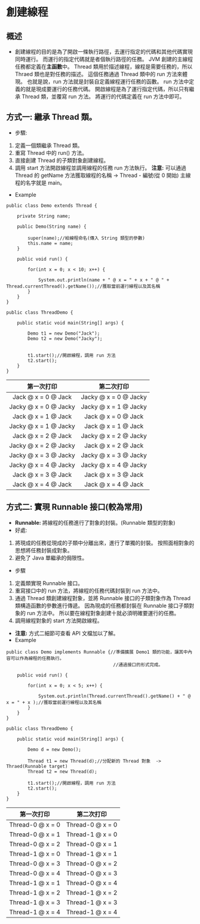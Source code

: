 # 創建線程

## 概述
- 創建線程的目的是為了開啟一條執行路徑，去運行指定的代碼和其他代碼實現同時運行。
  而運行的指定代碼就是者個執行路徑的任務。
  JVM 創建的主線程任務都定義在**主函數**中。
  Thread 類用於描述線程，線程是需要任務的，所以 Thraed 類也是對任務的描述。
  這個任務通過 Thread 類中的 run 方法來體現。
  也就是說，run 方法就是封裝自定義線程運行任務的函數。
  run 方法中定義的就是現成要運行的任務代碼。
  開啟線程是為了運行指定代碼，所以只有繼承 Thread 類，並覆寫 run 方法。 將運行的代碼定義在 run 方法中即可。

## 方式一: 繼承 Thread 類。
- 步驟:
1. 定義一個類繼承 Thread 類。
2. 重寫 Thread 中的 run() 方法。
3. 直接創建 Thread 的子類對象創建線程。
4. 調用 start 方法開啟線程並調用線程的任務 run 方法執行。
**注意:** 可以通過 Thread 的 getName 方法獲取線程的名稱 -> Thread - 編號(從 0 開始)
  主線程的名字就是 main。

- Example
```
public class Demo extends Thread {
	
	private String name;
	
	public Demo(String name) {
		
		super(name);//給線程命名(傳入 String 類型的參數)
		this.name = name;
	}
	
	public void run() {
		
		for(int x = 0; x < 10; x++) {
			
			System.out.println(name + " @ x = " + x + " @ " + Thread.currentThread().getName());//獲取當前運行線程以及其名稱
		}
	}	
}

public class ThreadDemo {

	public static void main(String[] args) {
		
		Demo t1 = new Demo("Jack");
		Demo t2 = new Demo("Jacky");
		
		
		t1.start();//開啟線程，調用 run 方法
		t2.start();
	}
}
```
| 第一次打印 | 第二次打印 |
|:----------:|:----------:|
|Jack @ x = 0 @ Jack|Jacky @ x = 0 @ Jacky|
|Jacky @ x = 0 @ Jacky|Jacky @ x = 1 @ Jacky
|Jack @ x = 1 @ Jack|Jack @ x = 0 @ Jack|
|Jacky @ x = 1 @ Jacky|Jack @ x = 1 @ Jack|
|Jack @ x = 2 @ Jack|Jacky @ x = 2 @ Jacky|
|Jacky @ x = 2 @ Jacky|Jack @ x = 2 @ Jack|
|Jacky @ x = 3 @ Jacky|Jacky @ x = 3 @ Jacky|
|Jacky @ x = 4 @ Jacky|Jacky @ x = 4 @ Jacky|
|Jack @ x = 3 @ Jack|Jack @ x = 3 @ Jack|
|Jack @ x = 4 @ Jack|Jack @ x = 4 @ Jack|


## 方式二: 實現 Runnable 接口(較為常用)
- **Runnable:** 將線程的任務進行了對象的封裝。(Runnable 類型的對象)
- 好處:
1. 將現成的任務從現成的子類中分離出來，進行了單獨的封裝。
   按照面相對象的思想將任務封裝成對象。
2. 避免了 Java 單繼承的侷限性。
- 步驟
1. 定義類實現 Runnable 接口。
2. 重寫接口中的 run 方法，將線程的任務代碼封裝到 run 方法中。
3. 通過 Thread 類創建線程對象，並將 Runnable 接口的子類對象作為 Thread 類構造函數的參數進行傳遞。
   因為現成的任務都封裝在 Runnable 接口子類對象的 run 方法中。
   所以要在線程對象創建十就必須明確要運行的任務。
4. 調用線程對象的 start 方法開啟線程。
- **注意:** 方式二細節可查看 API 文檔加以了解。
- Example
```
public class Demo implements Runnable {//準備擴展 Demo1 類的功能，讓其中內容可以作為線程的任務執行。
										//通過接口的形式完成。
	
	public void run() {
		
		for(int x = 0; x < 5; x++) {
			
			System.out.println(Thread.currentThread().getName() + " @  x = " + x );//獲取當前運行線程以及其名稱
		}
	}	
}

public class ThreadDemo {

	public static void main(String[] args) {
		
		Demo d = new Demo();
		
		Thread t1 = new Thread(d);//分配新的 Thread 對象  -> Thraed(Runnable target)
		Thread t2 = new Thread(d);
		
		t1.start();//開啟線程，調用 run 方法
		t2.start();
	}
}
```
| 第一次打印 | 第二次打印 |
|:----------:|:----------:|
|Thread-0 @  x = 0|Thread-0 @  x = 0|
|Thread-0 @  x = 1|Thread-1 @  x = 0|
|Thread-0 @  x = 2|Thread-0 @  x = 1|
|Thread-1 @  x = 0|Thread-1 @  x = 1|
|Thread-0 @  x = 3|Thread-0 @  x = 2|
|Thread-0 @  x = 4|Thread-0 @  x = 3|
|Thread-1 @  x = 1|Thread-0 @  x = 4|
|Thread-1 @  x = 2|Thread-1 @  x = 2|
|Thread-1 @  x = 3|Thread-1 @  x = 3|
|Thread-1 @  x = 4|Thread-1 @  x = 4|
